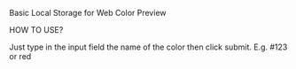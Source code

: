 Basic Local Storage for Web Color Preview

HOW TO USE?

Just type in the input field the name of the color then click submit.
E.g. #123 or red
